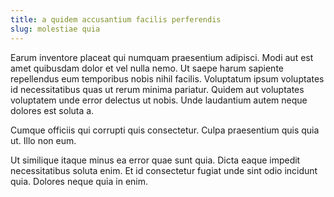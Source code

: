 ```yaml
---
title: a quidem accusantium facilis perferendis
slug: molestiae quia
---
```


Earum inventore placeat qui numquam praesentium adipisci. Modi aut est amet quibusdam dolor et vel nulla nemo. Ut saepe harum sapiente repellendus eum temporibus nobis nihil facilis. Voluptatum ipsum voluptates id necessitatibus quas ut rerum minima pariatur. Quidem aut voluptates voluptatem unde error delectus ut nobis. Unde laudantium autem neque dolores est soluta a.

Cumque officiis qui corrupti quis consectetur. Culpa praesentium quis quia ut. Illo non eum.

Ut similique itaque minus ea error quae sunt quia. Dicta eaque impedit necessitatibus soluta enim. Et id consectetur fugiat unde sint odio incidunt quia. Dolores neque quia in enim.
